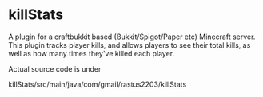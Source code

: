 # killStats
A plugin for a craftbukkit based (Bukkit/Spigot/Paper etc) Minecraft server.
This plugin tracks player kills, and allows players to see their total kills, as well as how many times they've killed each player.

Actual source code is under

killStats/src/main/java/com/gmail/rastus2203/killStats
